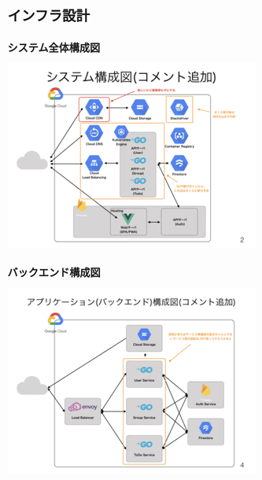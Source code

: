 # インフラ設計

## システム全体構成図

![システム構成図](./design_all_with_comment_20200223.jpeg)

## バックエンド構成図

![バックエンド構成図](./design_backend_with_comment_20200223.jpeg)
